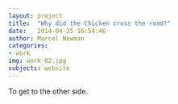 ```yaml
---
layout: project
title:  "Why did the Chicken cross the road?"
date:   2014-04-25 16:54:46
author: Marcel Newman
categories:
- work
img: work_02.jpg
subjects: website
---
```

To get to the other side.